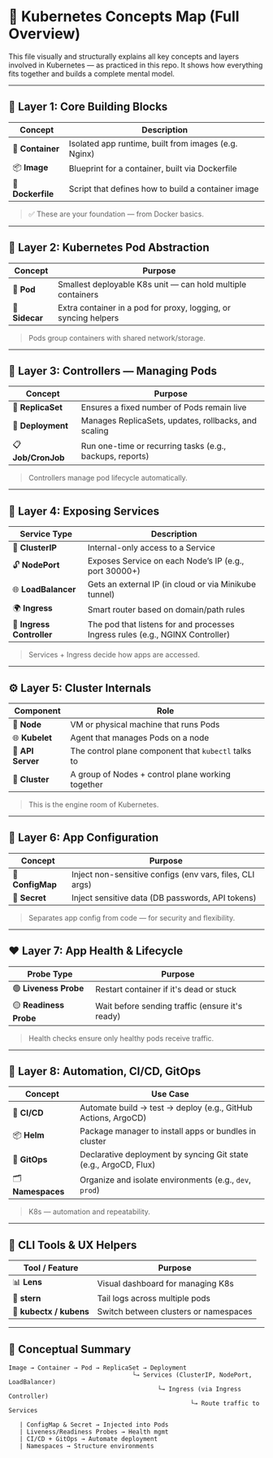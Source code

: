 # 🚀 Kubernetes Concepts Map (Full Overview)

This file visually and structurally explains all key concepts and layers involved in Kubernetes — as practiced in this repo. It shows how everything fits together and builds a complete mental model.

---

## 🧱 Layer 1: Core Building Blocks

| **Concept**      | **Description**                                                    |
|------------------|--------------------------------------------------------------------|
| 🐳 **Container**  | Isolated app runtime, built from images (e.g. Nginx)              |
| 📦 **Image**      | Blueprint for a container, built via Dockerfile                  |
| 📁 **Dockerfile** | Script that defines how to build a container image               |

> ✅ These are your foundation — from Docker basics.

---

## 🔲 Layer 2: Kubernetes Pod Abstraction

| **Concept**   | **Purpose**                                                           |
|---------------|------------------------------------------------------------------------|
| 🧊 **Pod**     | Smallest deployable K8s unit — can hold multiple containers           |
| 🔁 **Sidecar** | Extra container in a pod for proxy, logging, or syncing helpers       |

> Pods group containers with shared network/storage.

---

## 🔁 Layer 3: Controllers — Managing Pods

| **Concept**     | **Purpose**                                                                  |
|------------------|-------------------------------------------------------------------------------|
| 👥 **ReplicaSet**  | Ensures a fixed number of Pods remain live                                  |
| 🧠 **Deployment**  | Manages ReplicaSets, updates, rollbacks, and scaling                        |
| 📋 **Job/CronJob** | Run one-time or recurring tasks (e.g., backups, reports)                    |

> Controllers manage pod lifecycle automatically.

---

## 🔌 Layer 4: Exposing Services

| **Service Type**      | **Description**                                                                 |
|------------------------|---------------------------------------------------------------------------------|
| 🔗 **ClusterIP**        | Internal-only access to a Service                                               |
| 🔓 **NodePort**         | Exposes Service on each Node’s IP (e.g., port 30000+)                          |
| 🌐 **LoadBalancer**     | Gets an external IP (in cloud or via Minikube tunnel)                          |
| 🌍 **Ingress**          | Smart router based on domain/path rules                                        |
| 🧭 **Ingress Controller** | The pod that listens for and processes Ingress rules (e.g., NGINX Controller) |

> Services + Ingress decide how apps are accessed.

---

## ⚙️ Layer 5: Cluster Internals

| **Component**     | **Role**                                                           |
|-------------------|---------------------------------------------------------------------|
| 🧩 **Node**        | VM or physical machine that runs Pods                              |
| 🌐 **Kubelet**     | Agent that manages Pods on a node                                  |
| 🧠 **API Server**  | The control plane component that `kubectl` talks to                |
| 🧱 **Cluster**     | A group of Nodes + control plane working together                  |

> This is the engine room of Kubernetes.

---

## 🔐 Layer 6: App Configuration

| **Concept**     | **Purpose**                                                    |
|------------------|----------------------------------------------------------------|
| 🧾 **ConfigMap**   | Inject non-sensitive configs (env vars, files, CLI args)       |
| 🔐 **Secret**      | Inject sensitive data (DB passwords, API tokens)              |

> Separates app config from code — for security and flexibility.

---

## ❤️ Layer 7: App Health & Lifecycle

| **Probe Type**         | **Purpose**                                              |
|------------------------|----------------------------------------------------------|
| 🟢 **Liveness Probe**    | Restart container if it's dead or stuck                 |
| 🟡 **Readiness Probe**   | Wait before sending traffic (ensure it's ready)         |

> Health checks ensure only healthy pods receive traffic.

---

## 🚀 Layer 8: Automation, CI/CD, GitOps

| **Concept**     | **Use Case**                                                            |
|------------------|-------------------------------------------------------------------------|
| 🔄 **CI/CD**        | Automate build → test → deploy (e.g., GitHub Actions, ArgoCD)          |
| 📦 **Helm**         | Package manager to install apps or bundles in cluster                 |
| 🧠 **GitOps**       | Declarative deployment by syncing Git state (e.g., ArgoCD, Flux)      |
| 🗂️ **Namespaces**    | Organize and isolate environments (e.g., `dev`, `prod`)               |

> K8s — automation and repeatability.

---

## 🧭 CLI Tools & UX Helpers

| Tool / Feature  | Purpose                             |
|------------------|-------------------------------------|
| 📊 **Lens**        | Visual dashboard for managing K8s   |
| 🧵 **stern**       | Tail logs across multiple pods      |
| 📍 **kubectx / kubens** | Switch between clusters or namespaces |

---

## 🧠 Conceptual Summary

```text
Image → Container → Pod → ReplicaSet → Deployment
                                  └→ Services (ClusterIP, NodePort, LoadBalancer)
                                         └→ Ingress (via Ingress Controller)
                                                  └→ Route traffic to Services

   | ConfigMap & Secret → Injected into Pods
   | Liveness/Readiness Probes → Health mgmt
   | CI/CD + GitOps → Automate deployment
   | Namespaces → Structure environments
```